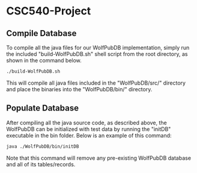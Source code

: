 # CSC540-Project

## Compile Database

To compile all the java files for our WolfPubDB implementation, simply run the
included "build-WolfPubDB.sh" shell script from the root directory, as shown
in the command below.

```bash
./build-WolfPubDB.sh
```

This will compile all java files included in the "WolfPubDB/src/" directory and
place the binaries into the "WolfPubDB/bin/" directory.


## Populate Database

After compiling all the java source code, as described above, the WolfPubDB can
be initialized with test data by running the "initDB" executable in the bin
folder. Below is an example of this command:

```bash
java ./WolfPubDB/bin/initDB
```

Note that this command will remove any pre-existing WolfPubDB database and all
of its tables/records.